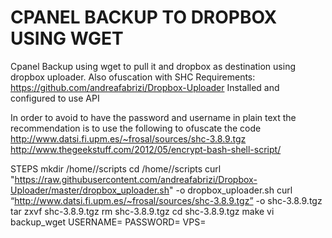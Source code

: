 # CPANEL BACKUP TO DROPBOX USING WGET
Cpanel Backup using wget to pull it and dropbox as destination using dropbox uploader. Also ofuscation with SHC
Requirements:
https://github.com/andreafabrizi/Dropbox-Uploader
Installed and configured to use API

In order to avoid to have the password and username in plain text the recommendation is to use the following to ofuscate the code
http://www.datsi.fi.upm.es/~frosal/sources/shc-3.8.9.tgz 
http://www.thegeekstuff.com/2012/05/encrypt-bash-shell-script/ 



STEPS
mkdir /home/<username>/scripts
cd /home/<username>/scripts
curl "https://raw.githubusercontent.com/andreafabrizi/Dropbox-Uploader/master/dropbox_uploader.sh" -o dropbox_uploader.sh
curl “http://www.datsi.fi.upm.es/~frosal/sources/shc-3.8.9.tgz” -o shc-3.8.9.tgz
tar zxvf shc-3.8.9.tgz
rm shc-3.8.9.tgz
cd shc-3.8.9.tgz
make
vi backup_wget
USERNAME=
PASSWORD=
VPS=
